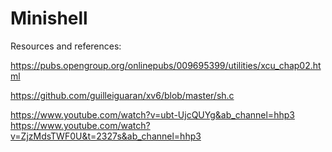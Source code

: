 # Minishell

Resources and references:

https://pubs.opengroup.org/onlinepubs/009695399/utilities/xcu_chap02.html

https://github.com/guilleiguaran/xv6/blob/master/sh.c

https://www.youtube.com/watch?v=ubt-UjcQUYg&ab_channel=hhp3
https://www.youtube.com/watch?v=ZjzMdsTWF0U&t=2327s&ab_channel=hhp3
